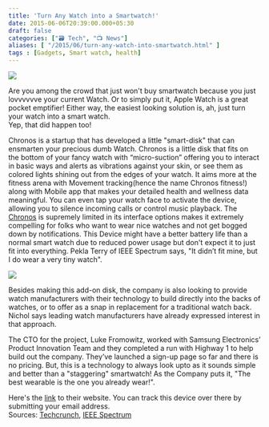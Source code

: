 ```yaml
---
title: 'Turn Any Watch into a Smartwatch!'
date: 2015-06-06T20:39:00.000+05:30
draft: false
categories: ["🗃️ Tech", "📺 News"]
aliases: [ "/2015/06/turn-any-watch-into-smartwatch.html" ]
tags : [Gadgets, Smart watch, health]
---
```


[![](https://1.bp.blogspot.com/-pcomChsh4Og/VXMJzgAtrgI/AAAAAAAACvM/cyTEMnxjfkk/s640/chronos.jpg)](https://1.bp.blogspot.com/-pcomChsh4Og/VXMJzgAtrgI/AAAAAAAACvM/cyTEMnxjfkk/s1600/chronos.jpg)

Are you among the crowd that just won't buy smartwatch because you just lovvvvvve your current Watch. Or to simply put it, Apple Watch is a great pocket emptifier! Either way, the easiest looking solution is, ah, just turn your watch into a smart watch.  
Yep, that did happen too!  

  
Chronos is a startup that has developed a little "smart-disk" that can ensmarten your precious dumb Watch. Chronos is a little disk that fits on the bottom of your fancy watch with “micro-suction” offering you to interact in basic ways and alerts as vibrations against your skin, or see them as colored lights shining out from the edges of your watch. It aims more at the fitness arena with Movement tracking(hence the name Chronos fitness!) along with Mobile app that makes your detailed health and wellness data meaningful. You can even tap your watch face to activate the device, allowing you to silence incoming calls or control music playback. The [Chronos](https://www.wearchronos.com/) is supremely limited in its interface options makes it extremely compelling for folks who want to wear nice watches and not get bogged down by notifications. This Device might have a better battery life than a normal smart watch due to reduced power usage but don't expect it to just fit into everything. Pekla Terry of IEEE Spectrum says, "It didn’t fit mine, but I do wear a very tiny watch".  

[![](https://3.bp.blogspot.com/-H01wQJL2uI8/VXMKXWYYnKI/AAAAAAAACvU/VYAioPTv1Js/s320/chronos.jpg)](https://3.bp.blogspot.com/-H01wQJL2uI8/VXMKXWYYnKI/AAAAAAAACvU/VYAioPTv1Js/s1600/chronos.jpg)

  
Besides making this add-on disk, the company is also looking to provide watch manufacturers with their technology to build directly into the backs of watches, or to offer as a snap in replacement for a traditional watch back. Nichol says leading watch manufacturers have already expressed interest in that approach.  
  
The CTO for the project, Luke Fromowitz, worked with Samsung Electronics’ Product Innovation Team and they completed a run with Highway 1 to help build out the company. They’ve launched a sign-up page so far and there is no pricing. But, this is a technology to always look upto as it sounds simple and better than a "staggering" smartwatch! As the Company puts it, "The best wearable is the one you already wear!".  
  
Here's the [link](https://www.wearchronos.com/) to their website. You can track this device over there by submitting your email address.  
Sources: [Techcrunch](https://techcrunch.com/2015/06/05/chronos-is-a-little-disk-that-ensmartens-your-dumb-watch/#.eva3v2:kODn), [IEEE Spectrum](https://spectrum.ieee.org/view-from-the-valley/consumer-electronics/portable-devices/do-you-really-need-a-smart-watch-or-just-a-smart-watch-back)

